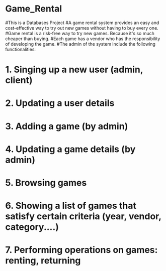 # Game_Rental
#This is a Databases Project
#A game rental system provides an easy and cost-effective way to try out new games without having to buy every one.
#Game rental is a risk-free way to try new games. Because it's so much cheaper than buying.
#Each game has a vendor who has the responsibility of developing the game.
#The admin of the system  include the following functionalities:
# 1. Singing up a new user (admin, client)
# 2. Updating a user details 
# 3. Adding a game (by admin)
# 4. Updating a game details (by admin)
# 5. Browsing games
# 6. Showing a list of games that satisfy certain criteria (year, vendor, category....)
# 7. Performing operations on games: renting, returning

